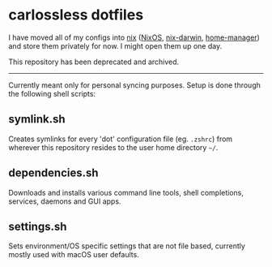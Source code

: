 # carlossless dotfiles

I have moved all of my configs into [nix](https://nixos.org/) ([NixOS](https://nixos.org/), [nix-darwin](https://github.com/LnL7/nix-darwin), [home-manager](https://github.com/nix-community/home-manager)) and store them privately for now. I might open them up one day.

This repository has been deprecated and archived.

---

Currently meant only for personal syncing purposes. Setup is done through the following shell scripts:

## symlink.sh

Creates symlinks for every 'dot' configuration file (eg. `.zshrc`) from wherever this repository resides to the user home directory `~/`.

## dependencies.sh

Downloads and installs various command line tools, shell completions, services, daemons and GUI apps.

## settings.sh

Sets environment/OS specific settings that are not file based, currently mostly used with macOS user defaults.

